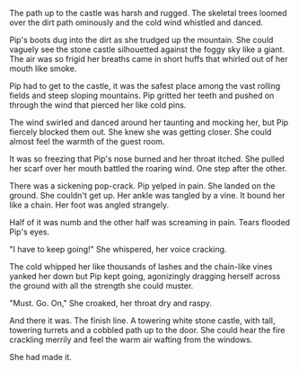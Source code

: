 The path up to the castle was harsh and rugged. The skeletal trees loomed over the dirt path ominously and the cold wind whistled and danced.

Pip's boots dug into the dirt as she trudged up the mountain. She could vaguely see the stone castle silhouetted against the foggy sky like a giant. The air was so frigid her breaths came in short huffs that whirled out of her mouth like smoke.

Pip had to get to the castle, it was the safest place among the vast rolling fields and steep sloping mountains. Pip gritted her teeth and pushed on through the wind that pierced her like cold pins.

The wind swirled and danced around her taunting and mocking her, but Pip fiercely blocked them out. She knew she was getting closer. She could almost feel the warmth of the guest room.

It was so freezing that Pip's nose burned and her throat itched. She pulled her scarf over her mouth battled the roaring wind. One step after the other.

There was a sickening pop-crack. Pip yelped in pain. She landed on the ground. She couldn't get up. Her ankle was tangled by a vine. It bound her like a chain. Her foot was angled strangely.

Half of it was numb and the other half was screaming in pain. Tears flooded Pip's eyes.

"I have to keep going!" She whispered, her voice cracking.

The cold whipped her like thousands of lashes and the chain-like vines yanked her down but Pip kept going, agonizingly dragging herself across the ground with all the strength she could muster.

"Must. Go. On," She croaked, her throat dry and raspy.

And there it was. The finish line. A towering white stone castle, with tall, towering turrets and a cobbled path up to the door. She could hear the fire crackling merrily and feel the warm air wafting from the windows.

She had made it.
